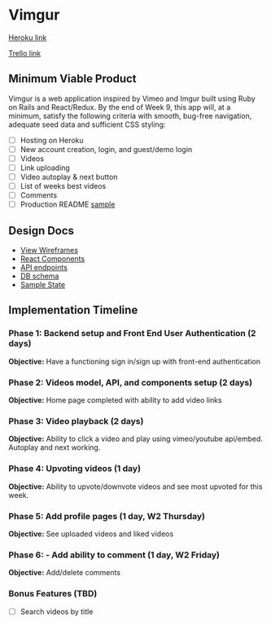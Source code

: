 # Vimgur

[Heroku link][heroku]

[Trello link][trello]

[heroku]: http://www.vimgur.herokuapp.com
[trello]: https://trello.com/b/NaH5WPpj

## Minimum Viable Product

Vimgur is a web application inspired by Vimeo and Imgur built using Ruby on Rails
and React/Redux.  By the end of Week 9, this app will, at a minimum, satisfy the
following criteria with smooth, bug-free navigation, adequate seed data and
sufficient CSS styling:

- [ ] Hosting on Heroku
- [ ] New account creation, login, and guest/demo login
- [ ] Videos
- [ ] Link uploading
- [ ] Video autoplay & next button
- [ ] List of weeks best videos
- [ ] Comments
- [ ] Production README [sample](docs/production_readme.md)

## Design Docs
* [View Wireframes][wireframes]
* [React Components][components]
* [API endpoints][api-endpoints]
* [DB schema][schema]
* [Sample State][sample-state]

[wireframes]: docs/wireframes
[components]: docs/component-hierarchy.md
[sample-state]: docs/sample-state.md
[api-endpoints]: docs/api-endpoints.md
[schema]: docs/schema.md

## Implementation Timeline

### Phase 1: Backend setup and Front End User Authentication (2 days)

**Objective:** Have a functioning sign in/sign up with front-end authentication

### Phase 2: Videos model, API, and components setup (2 days)

**Objective:** Home page completed with ability to add video links

### Phase 3: Video playback (2 days)

**Objective:** Ability to click a video and play using vimeo/youtube api/embed. Autoplay and next working.

### Phase 4: Upvoting videos (1 day)

**Objective:** Ability to upvote/downvote videos and see most upvoted for this week.

### Phase 5: Add profile pages (1 day, W2 Thursday)

**Objective:** See uploaded videos and liked videos

### Phase 6: - Add ability to comment (1 day, W2 Friday)

**Objective:** Add/delete comments

### Bonus Features (TBD)
- [ ] Search videos by title
